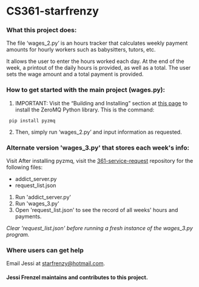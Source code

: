 # CS361-starfrenzy
### What this project does:
The file ‘wages_2.py’ is an hours tracker that calculates weekly payment amounts for hourly workers such as babysitters, tutors, etc. 

It allows the user to enter the hours worked each day. At the end of the week, a printout of the daily hours is provided, as well as a total. The user sets the wage amount and a total payment is provided.

### How to get started with the main project (wages.py):
1. IMPORTANT: Visit the “Building and Installing” section at [this page](https://pypi.org/project/pyzmq/) to install the ZeroMQ Python library.  This is the command:
```
 pip install pyzmq
```
2. Then, simply run ‘wages_2.py’ and input information as requested.

### Alternate version 'wages_3.py' that stores each week's info:
Visit 
After installing pyzmq, visit the [361-service-request](https://github.com/starfrenzy/361-service-request) repository for the following files:
- addict_server.py
- request_list.json

1. Run 'addict_server.py'
2. Run 'wages_3.py'
3. Open 'request_list.json' to see the record of all weeks' hours and payments.

_Clear 'request_list.json' before running a fresh instance of the wages_3.py program._


### Where users can get help
Email Jessi at starfrenzy@hotmail.com.

#### Jessi Frenzel maintains and contributes to this project.
